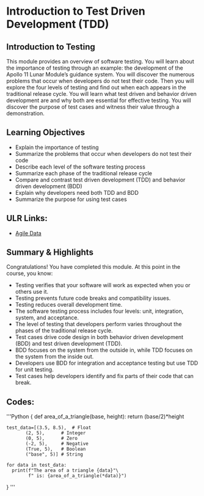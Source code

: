 # Introduction to Test Driven Development (TDD)
## Introduction to Testing

This module provides an overview of software testing. You will learn about the importance of testing through an example: the development of the Apollo 11 Lunar Module’s guidance system. You will discover the numerous problems that occur when developers do not test their code. Then you will explore the four levels of testing and find out when each appears in the traditional release cycle. You will learn what test driven and behavior driven development are and why both are essential for effective testing. You will discover the purpose of test cases and witness their value through a demonstration.

## Learning Objectives
* Explain the importance of testing
* Summarize the problems that occur when developers do not test their code
* Describe each level of the software testing process
* Summarize each phase of the traditional release cycle
* Compare and contrast test driven development (TDD) and behavior driven development (BDD)
* Explain why developers need both TDD and BDD
* Summarize the purpose for using test cases

## ULR Links:
* [Agile Data](http://agiledata.org/)

## Summary & Highlights
Congratulations! You have completed this module. At this point in the course, you know:  
* Testing verifies that your software will work as expected when you or others use it.
* Testing prevents future code breaks and compatibility issues.
* Testing reduces overall development time.
* The software testing process includes four levels: unit, integration, system, and acceptance.
* The level of testing that developers perform varies throughout the phases of the traditional release cycle.
* Test cases drive code design in both behavior driven development (BDD) and test driven development (TDD).
* BDD focuses on the system from the outside in, while TDD focuses on the system from the inside out.
* Developers use BDD for integration and acceptance testing but use TDD for unit testing.
* Test cases help developers identify and fix parts of their code that can break.

## Codes:
'''Python
{
    def area_of_a_triangle(base, height):
      return (base/2)*height

    test_data=[(3.5, 8.5),  # Float
           (2, 5),      # Integer
           (0, 5),      # Zero
           (-2, 5),     # Negative
           (True, 5),   # Boolean
           ("base", 5)] # String

    for data in test_data:
      print(f"The area of a triangle {data}"\
            f" is: {area_of_a_triangle(*data)}")
}
'''

